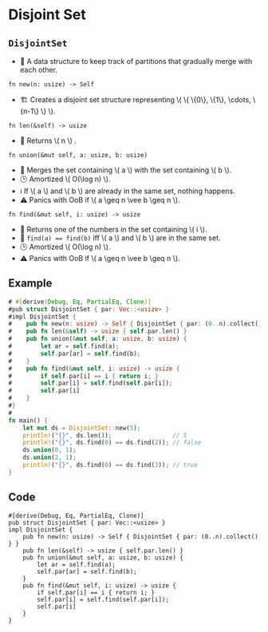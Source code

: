 # Disjoint Set

## `DisjointSet`

- 💬 A data structure to keep track of partitions that gradually merge with each other.

`fn new(n: usize) -> Self`

- 🏗️ Creates a disjoint set structure representing \\( \\{ \\{0\\}, \\{1\\}, \\cdots, \\{n-1\\} \\} \\).

`fn len(&self) -> usize`

- 💬 Returns \\( n \\) .

`fn union(&mut self, a: usize, b: usize)`

- 💬 Merges the set containing \\( a \\) with the set containing \\( b \\).
- 🕒 Amortized \\( O(\log n) \\).
- ℹ️ If \\( a \\) and \\( b \\) are already in the same set, nothing happens.
- ⚠️ Panics with OoB if \\( a \geq n \vee b \geq n \\).

`fn find(&mut self, i: usize) -> usize`

- 💬 Returns one of the numbers in the set containing \\( i \\).
- 💬 `find(a) == find(b)` iff \\( a \\) and \\( b \\) are in the same set.
- 🕒 Amortized \\( O(\log n) \\).
- ⚠️ Panics with OoB if \\( a \geq n \vee b \geq n \\).

## Example

```rust
# #[derive(Debug, Eq, PartialEq, Clone)]
#pub struct DisjointSet { par: Vec::<usize> }
#impl DisjointSet {
#    pub fn new(n: usize) -> Self { DisjointSet { par: (0..n).collect() } }
#    pub fn len(&self) -> usize { self.par.len() }
#    pub fn union(&mut self, a: usize, b: usize) {
#        let ar = self.find(a);
#        self.par[ar] = self.find(b);
#    }
#    pub fn find(&mut self, i: usize) -> usize {
#        if self.par[i] == i { return i; }
#        self.par[i] = self.find(self.par[i]);
#        self.par[i]
#    }
#}
#
fn main() {
    let mut ds = DisjointSet::new(5);
    println!("{}", ds.len());                 // 5
    println!("{}", ds.find(0) == ds.find(2)); // false
    ds.union(0, 1);
    ds.union(2, 1);
    println!("{}", ds.find(0) == ds.find(2)); // true
}

```

## Code

```rust,noplayground
#[derive(Debug, Eq, PartialEq, Clone)]
pub struct DisjointSet { par: Vec::<usize> }
impl DisjointSet {
    pub fn new(n: usize) -> Self { DisjointSet { par: (0..n).collect() } }
    pub fn len(&self) -> usize { self.par.len() }
    pub fn union(&mut self, a: usize, b: usize) {
        let ar = self.find(a);
        self.par[ar] = self.find(b);
    }
    pub fn find(&mut self, i: usize) -> usize {
        if self.par[i] == i { return i; }
        self.par[i] = self.find(self.par[i]);
        self.par[i]
    }
}
```